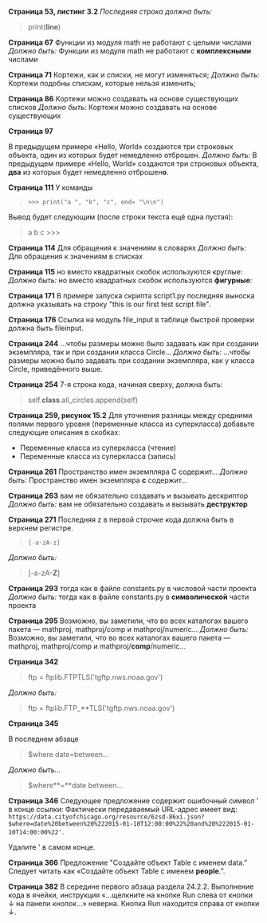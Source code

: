 **Страница 53, листинг 3.2**
_Последняя строка должна быть:_
> print(**line**)

**Страница 67**
Функции из модуля math не работают с целыми числами
_Должно быть:_
Функции из модуля math не работают с **комплексными** числами

**Страница 71**
Кортежи, как и списки, не могут изменяться;
_Должно быть:_
Кортежи подобны спискам, которые нельзя изменить;

**Страница 86**
Кортежи можно создавать на основе существующих списков
_Должно быть:_
Кортежи можно создавать на основе существующих

**Страница 97**

В предыдущем примере «Hello, World» создаются три строковых объекта, один из которых будет немедленно отброшен.
_Должно быть:_
В предыдущем примере «Hello, World» создаются три строковых объекта, **два** из которых будет немедленно отброшен**о**.

**Страница 111**
У  команды
>     >>> print("a ", "b", "c", end= "\n\n")
Вывод будет следующим (после строки текста ещё одна пустая):
> a  b  c 
> \>>>

**Страница 114**
Для обращения к значениям в словарях
_Должно быть:_
Для обращения к значениям в списках

**Страница 115**
но вместо квадратных скобок используются круглые:
_Должно быть:_
но вместо квадратных скобок используются **фигурные**:

**Страница 171**
В примере запуска скрипта script1.py  последняя выноска должна указывать на строку "this  is  our  first  test  script  file".

**Страница 176**
Ссылка на модуль file_input  в таблице быстрой проверки должна быть fileinput.

**Страница 244**
...чтобы размеры можно было задавать как при создании экземпляра, так и при создании класса Circle…
_Должно быть:_
...чтобы размеры можно было задавать при создании экземпляра, как у класса Circle, приведённого выше.

**Страница 254**
7-я  строка  кода, начиная  сверху, должна  быть:
> self.__class__.all_circles.append(self)

**Страница 259, рисунок 15.2**
Для уточнения разницы между средними полями первого уровня (переменные класса из суперкласса) добавьте следующие описания в скобках:
 - Переменные класса из суперкласса (чтение)
 - Переменные класса из суперкласса (запись)

**Страница 261**
Пространство имен экземпляра C содержит...
_Должно быть:_
Пространство имен экземпляра **c** содержит...

**Страница 263**
вам не обязательно создавать и вызывать дескриптор
_Должно быть:_
вам не обязательно создавать и вызывать **деструктор**

**Страница 271**
Последняя z в первой строчке кода должна быть в верхнем регистре.
>     [-a-zA-z]
_Должно быть:_
> [-a-zA-**Z**]

**Страница 293**
тогда как в файле constants.py  в числовой части проекта
_Должно быть:_
тогда как в файле constants.py  в **символической** части проекта

**Страница 295**
Возможно, вы заметили, что во всех каталогах вашего пакета — mathproj, mathproj/comp и mathproj/numeric...
_Должно быть:_
Возможно, вы заметили, что во всех каталогах вашего пакета — mathproj, mathproj/comp и mathproj/**comp**/numeric...

**Страница 342**

> ftp = ftplib.FTPTLS('tgftp.nws.noaa.gov')

_Должно быть:_
> ftp = ftplib.FTP_**TLS('tgftp.nws.noaa.gov')

**Страница** **345**

В  последнем  абзаце  

> $where date=between…

_Должно  быть…_

> $where**=**date between...

**Страница 346**
Следующее предложение содержит ошибочный символ ' в конце ссылки: Фактически передаваемый URL-адрес имеет вид: `https://data.cityofchicago.org/resource/6zsd-86xi.json?$where=date%20between%20%222015-01-10T12:00:00%22%20and%20%222015-01-10T14:00:00%22'`.

Удалите ' в самом конце.

**Страница 366**
Предложение "Создайте  объект Table с  именем data.” Следует  читать  как «Создайте  объект Table с  именем **people**.”.

**Страница 382**
В середине первого абзаца раздела 24.2.2. Выполнение кода в ячейки, инструкция «...щелкните на кнопке Run  слева от кнопки ↓ на панели кнопок...» неверна. Кнопка Run находится  справа  от  кнопки ↓.



